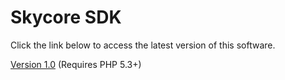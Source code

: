 <h1>Skycore SDK</h1>

Click the link below to access the latest version of this software.

<a href="/1.0/README.md">Version 1.0</a> (Requires PHP 5.3+)
